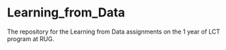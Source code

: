 # Learning_from_Data
The repository for the Learning from Data assignments on the 1 year of LCT program at RUG.
